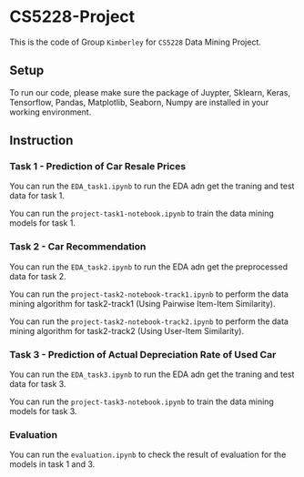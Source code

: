 # CS5228-Project
This is the code of Group `Kimberley` for `CS5228` Data Mining Project.

## Setup
To run our code, please make sure the package of Juypter, Sklearn, Keras, Tensorflow, Pandas, Matplotlib, Seaborn, Numpy are installed in your working environment.

## Instruction

### Task 1 - Prediction of Car Resale Prices

You can run the `EDA_task1.ipynb` to run the EDA adn get the traning and test data for task 1.

You can run the `project-task1-notebook.ipynb` to train the data mining models for task 1.

### Task 2 - Car Recommendation

You can run the `EDA_task2.ipynb` to run the EDA adn get the preprocessed data for task 2.

You can run the `project-task2-notebook-track1.ipynb` to perform the data mining algorithm for task2-track1 (Using Pairwise Item-Item Similarity).

You can run the `project-task2-notebook-track2.ipynb` to perform the data mining algorithm for task2-track2 (Using User-Item Similarity).

### Task 3 - Prediction of Actual Depreciation Rate of Used Car

You can run the `EDA_task3.ipynb` to run the EDA adn get the traning and test data for task 3.

You can run the `project-task3-notebook.ipynb` to train the data mining models for task 3.

### Evaluation

You can run the  `evaluation.ipynb` to check the result of evaluation for the models in task 1 and 3.

